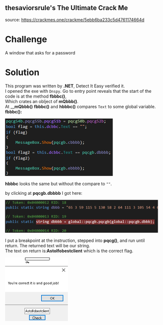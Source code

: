 ## thesaviorsrule's The Ultimate Crack Me
source: https://crackmes.one/crackme/5ebb6ba233c5d4761174664d

# Challenge

A window that asks for a password

# Solution

This program was written by __.NET__, Detect It Easy verified it.\
I opened the exe with `Dnspy`. Go to entry point reveals that the start of the code is at the method __fbbbc()__,\
Which crates an oblject of __mQbbb()__.\
At ____mQbbb()__ __fbbbc()__ and __hbbbc()__ compares `Text` to some global variable.\
__fbbbc():__

![](fbbbc.png)

__hbbbc__ looks the same but without the compare to `""`.

by clicking at __pqcgb.dbbbb__ I got here:

![](dbbbb.png)

I put a breakpoint at the instruction, stepped into __pqcg()__, and run until return. The returned text will be our string.\
The text on return is:__Astolfobestclient__ which is the correct flag.

![](solution.png)
